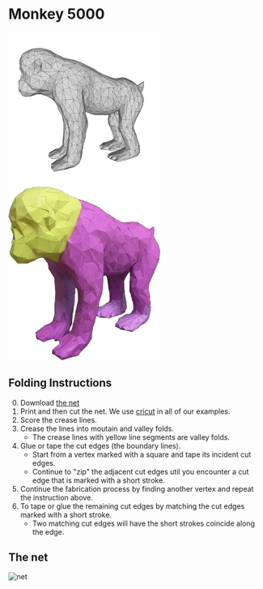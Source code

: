 # Monkey 5000

<img src="./Monkey_2000.png" width="300" alt="model"> <img src="./monkey-2000-folded-01-white-bg.jpg" width="300" alt="paper craft">


## Folding Instructions

0. Download [the net](./Monkey-all.svg)
1. Print and then cut the net. We use [cricut](https://home.cricut.com/) in all of our examples.
2. Score the crease lines. 
3. Crease the lines into moutain and valley folds. 
   * The crease lines with yellow line segments are valley folds.
4. Glue or tape the cut edges (the boundary lines). 
   * Start from a vertex marked with a square and tape its incident cut edges. 
   * Continue to "zip" the adjacent cut edges util you encounter a cut edge that is marked with a short stroke. 
5. Continue the fabrication process by finding another vertex and repeat the instruction above.
6. To tape or glue the remaining cut edges by matching the cut edges marked with a short stroke. 
   * Two matching cut edges will have the short strokes coincide along the edge. 

## The net

<img src="https://cdn.rawgit.com/jmlien/polynet/f3219028/nets/heart_pendant/Heart_Pendant_0_s1493262931_cut.svg" width="800" alt="net">
